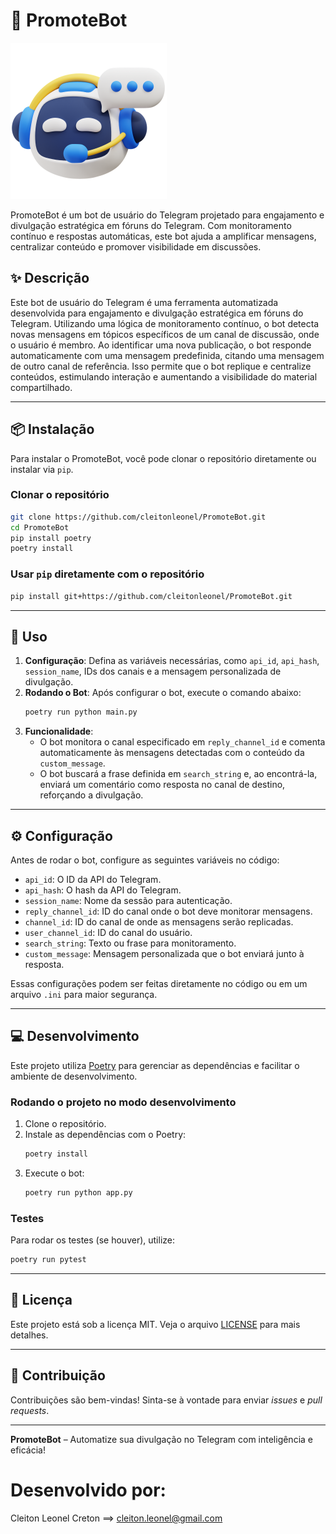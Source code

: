 
# 📢 PromoteBot
<img src="https://raw.githubusercontent.com/cleitonleonel/PromoteBot/master/promote_bot.png" alt="PromoteBot" width="250"/>

PromoteBot é um bot de usuário do Telegram projetado para engajamento e divulgação estratégica em fóruns do Telegram. Com monitoramento contínuo e respostas automáticas, este bot ajuda a amplificar mensagens, centralizar conteúdo e promover visibilidade em discussões.

## ✨ Descrição

Este bot de usuário do Telegram é uma ferramenta automatizada desenvolvida para engajamento e divulgação estratégica em fóruns do Telegram. Utilizando uma lógica de monitoramento contínuo, o bot detecta novas mensagens em tópicos específicos de um canal de discussão, onde o usuário é membro. Ao identificar uma nova publicação, o bot responde automaticamente com uma mensagem predefinida, citando uma mensagem de outro canal de referência. Isso permite que o bot replique e centralize conteúdos, estimulando interação e aumentando a visibilidade do material compartilhado.

---

## 📦 Instalação

Para instalar o PromoteBot, você pode clonar o repositório diretamente ou instalar via `pip`.

### Clonar o repositório
```bash
git clone https://github.com/cleitonleonel/PromoteBot.git
cd PromoteBot
pip install poetry
poetry install
```

### Usar `pip` diretamente com o repositório
```bash
pip install git+https://github.com/cleitonleonel/PromoteBot.git
```

---

## 🚀 Uso

1. **Configuração**: Defina as variáveis necessárias, como `api_id`, `api_hash`, `session_name`, IDs dos canais e a mensagem personalizada de divulgação.
2. **Rodando o Bot**: Após configurar o bot, execute o comando abaixo:
   ```bash
   poetry run python main.py
   ```
3. **Funcionalidade**:
   - O bot monitora o canal especificado em `reply_channel_id` e comenta automaticamente às mensagens detectadas com o conteúdo da `custom_message`.
   - O bot buscará a frase definida em `search_string` e, ao encontrá-la, enviará um comentário como resposta no canal de destino, reforçando a divulgação.

---

## ⚙️ Configuração

Antes de rodar o bot, configure as seguintes variáveis no código:

- `api_id`: O ID da API do Telegram.
- `api_hash`: O hash da API do Telegram.
- `session_name`: Nome da sessão para autenticação.
- `reply_channel_id`: ID do canal onde o bot deve monitorar mensagens.
- `channel_id`: ID do canal de onde as mensagens serão replicadas.
- `user_channel_id`: ID do canal do usuário.
- `search_string`: Texto ou frase para monitoramento.
- `custom_message`: Mensagem personalizada que o bot enviará junto à resposta.

Essas configurações podem ser feitas diretamente no código ou em um arquivo `.ini` para maior segurança.

---

## 💻 Desenvolvimento

Este projeto utiliza [Poetry](https://python-poetry.org/) para gerenciar as dependências e facilitar o ambiente de desenvolvimento.

### Rodando o projeto no modo desenvolvimento
1. Clone o repositório.
2. Instale as dependências com o Poetry:
   ```bash
   poetry install
   ```
3. Execute o bot:
   ```bash
   poetry run python app.py
   ```

### Testes
Para rodar os testes (se houver), utilize:
```bash
poetry run pytest
```

---

## 📝 Licença

Este projeto está sob a licença MIT. Veja o arquivo [LICENSE](LICENSE) para mais detalhes.

---

## 🤝 Contribuição

Contribuições são bem-vindas! Sinta-se à vontade para enviar *issues* e *pull requests*.

---

**PromoteBot** – Automatize sua divulgação no Telegram com inteligência e eficácia!

# Desenvolvido por:

Cleiton Leonel Creton ==> cleiton.leonel@gmail.com
